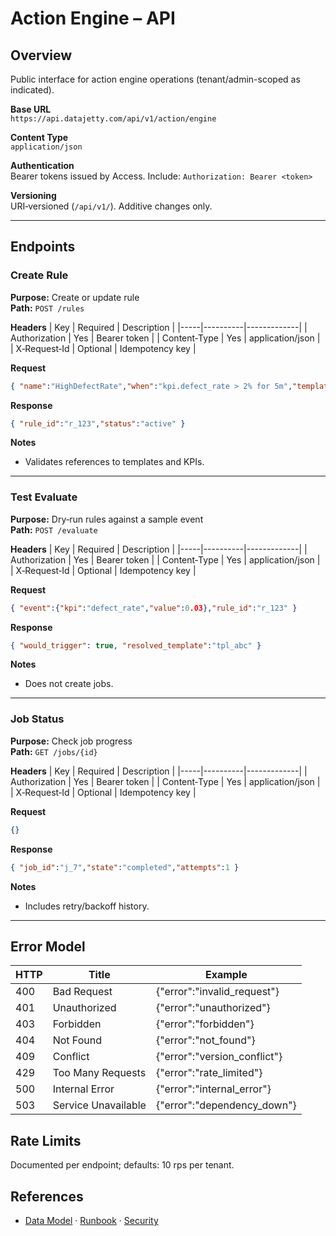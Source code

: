 # Action Engine – API

## Overview
Public interface for action engine operations (tenant/admin-scoped as indicated).

**Base URL**  
`https://api.datajetty.com/api/v1/action/engine`

**Content Type**  
`application/json`

**Authentication**  
Bearer tokens issued by Access. Include: `Authorization: Bearer <token>`

**Versioning**  
URI‑versioned (`/api/v1/`). Additive changes only.

---

## Endpoints

### Create Rule
**Purpose:** Create or update rule  
**Path:** `POST /rules`

**Headers**
| Key | Required | Description |
|-----|----------|-------------|
| Authorization | Yes | Bearer token |
| Content‑Type | Yes | application/json |
| X‑Request‑Id | Optional | Idempotency key |

**Request**
```json
{ "name":"HighDefectRate","when":"kpi.defect_rate > 2% for 5m","template_id":"tpl_abc" }
```

**Response**
```json
{ "rule_id":"r_123","status":"active" }
```

**Notes**
- Validates references to templates and KPIs.

---

### Test Evaluate
**Purpose:** Dry‑run rules against a sample event  
**Path:** `POST /evaluate`

**Headers**
| Key | Required | Description |
|-----|----------|-------------|
| Authorization | Yes | Bearer token |
| Content‑Type | Yes | application/json |
| X‑Request‑Id | Optional | Idempotency key |

**Request**
```json
{ "event":{"kpi":"defect_rate","value":0.03},"rule_id":"r_123" }
```

**Response**
```json
{ "would_trigger": true, "resolved_template":"tpl_abc" }
```

**Notes**
- Does not create jobs.

---

### Job Status
**Purpose:** Check job progress  
**Path:** `GET /jobs/{id}`

**Headers**
| Key | Required | Description |
|-----|----------|-------------|
| Authorization | Yes | Bearer token |
| Content‑Type | Yes | application/json |
| X‑Request‑Id | Optional | Idempotency key |

**Request**
```json
{}
```

**Response**
```json
{ "job_id":"j_7","state":"completed","attempts":1 }
```

**Notes**
- Includes retry/backoff history.

---

## Error Model
| HTTP | Title | Example |
|------|-------|---------|
| 400 | Bad Request | {"error":"invalid_request"} |
| 401 | Unauthorized | {"error":"unauthorized"} |
| 403 | Forbidden | {"error":"forbidden"} |
| 404 | Not Found | {"error":"not_found"} |
| 409 | Conflict | {"error":"version_conflict"} |
| 429 | Too Many Requests | {"error":"rate_limited"} |
| 500 | Internal Error | {"error":"internal_error"} |
| 503 | Service Unavailable | {"error":"dependency_down"} |

## Rate Limits
Documented per endpoint; defaults: 10 rps per tenant.

## References
- [Data Model](data-model.md) · [Runbook](runbook.md) · [Security](security.md)
